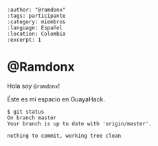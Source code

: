 
```{post} 2023-07-29
:author: "@ramdonx"
:tags: participante
:category: miembros
:language: Español
:location: Colombia
:excerpt: 1
```

# @Ramdonx

Hola soy `@ramdonx`! 

Éste es mi espacio en GuayaHack.

```console
$ git status 
On branch master
Your branch is up to date with 'origin/master'.

nothing to commit, working tree clean
```
